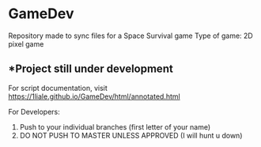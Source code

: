 # GameDev
Repository made to sync files for a Space Survival game
Type of game: 2D pixel game 

*Project still under development
------------------------------------------------------------

For script documentation, visit https://1liale.github.io/GameDev/html/annotated.html

For Developers:
1. Push to your individual branches (first letter of your name)
2. DO NOT PUSH TO MASTER UNLESS APPROVED (I will hunt u down)
